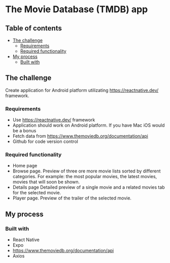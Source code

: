 # The Movie Database (TMDB) app

## Table of contents

- [The challenge](#the-challenge)
  - [Requirements](#requirements)
  - [Required functionality](#required-functionality)
- [My process](#my-process)
  - [Built with](#built-with)

## The challenge

Create application for Android platform utilizating https://reactnative.dev/ framework.

### Requirements

- Use https://reactnative.dev/ framework
- Application should work on Android platform. If you have Mac iOS would be a bonus
- Fetch data from https://www.themoviedb.org/documentation/api
- Github for code version control

### Required functionality

- Home page
- Browse page. Preview of three ore more movie lists sorted by different categories. For example: the most popular movies, the latest movies, movies that will soon be shown.
- Details page Detailed preview of a single movie and a related movies tab for the selected movie.
- Player page. Preview of the trailer of the selected movie.

## My process

### Built with

- React Native
- Expo
- https://www.themoviedb.org/documentation/api
- Axios
